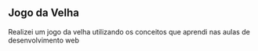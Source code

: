 ## Jogo da Velha 
Realizei um jogo da velha utilizando os conceitos que aprendi nas aulas de desenvolvimento web 
